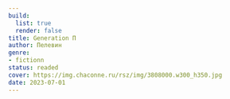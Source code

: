 ```yaml
---
build:
  list: true
  render: false
title: Generation П
author: Пелевин
genre:
- fictionn
status: readed
cover: https://img.chaconne.ru/rsz/img/3808000.w300_h350.jpg
date: 2023-07-01
---
```


